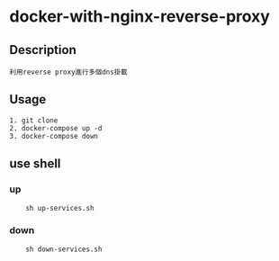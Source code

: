 # docker-with-nginx-reverse-proxy

## Description

    利用reverse proxy進行多個dns掛載

## Usage

    1. git clone
    2. docker-compose up -d
    3. docker-compose down

## use shell

### up

```
    sh up-services.sh

```

### down

```
    sh down-services.sh
```
